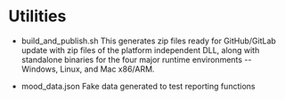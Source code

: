 # Utilities

- build_and_publish.sh
  This generates zip files ready for GitHub/GitLab update with zip files of the platform independent DLL, along
  with standalone binaries for the four major runtime environments -- Windows, Linux, and Mac x86/ARM.

- mood_data.json
  Fake data generated to test reporting functions

